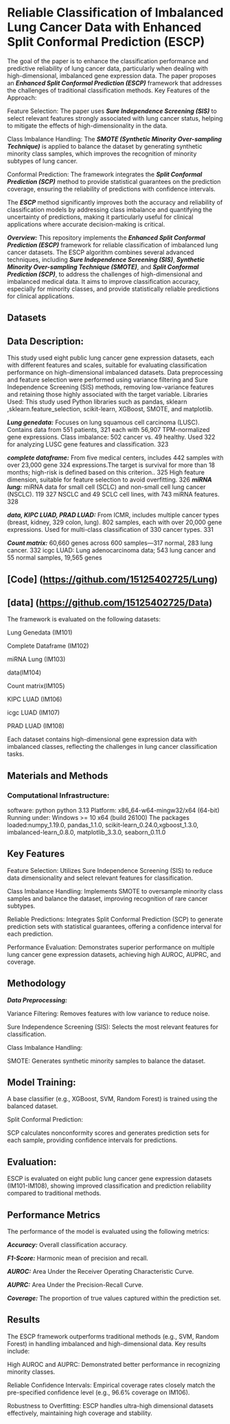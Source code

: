 # Reliable Classification of Imbalanced Lung Cancer Data with Enhanced Split Conformal Prediction (ESCP)

The goal of the paper is to enhance the classification performance and predictive reliability of lung cancer data, particularly when dealing with high-dimensional, imbalanced gene expression data. The paper proposes an ***Enhanced Split Conformal Prediction (ESCP)*** framework that addresses the challenges of traditional classification methods. Key Features of the Approach:

Feature Selection: The paper uses ***Sure Independence Screening (SIS)*** to select relevant features strongly associated with lung cancer status, helping to mitigate the effects of high-dimensionality in the data.

Class Imbalance Handling: The ***SMOTE (Synthetic Minority Over-sampling Technique)*** is applied to balance the dataset by generating synthetic minority class samples, which improves the recognition of minority subtypes of lung cancer.

Conformal Prediction: The framework integrates the ***Split Conformal Prediction (SCP)*** method to provide statistical guarantees on the prediction coverage, ensuring the reliability of predictions with confidence intervals.

The ***ESCP*** method significantly improves both the accuracy and reliability of classification models by addressing class imbalance and quantifying the uncertainty of predictions, making it particularly useful for clinical applications where accurate decision-making is critical.

***Overview:***
This repository implements the ***Enhanced Split Conformal Prediction (ESCP)*** framework for reliable classification of imbalanced lung cancer datasets. The ESCP algorithm combines several advanced techniques, including ***Sure Independence Screening (SIS)***, ***Synthetic Minority Over-sampling Technique (SMOTE)***, and ***Split Conformal Prediction (SCP)***, to address the challenges of high-dimensional and imbalanced medical data. It aims to improve classification accuracy, especially for minority classes, and provide statistically reliable predictions for clinical applications.

## Datasets
## Data Description:
This study used eight public lung cancer gene expression datasets, each with different features and scales, suitable for evaluating classification performance on high-dimensional imbalanced datasets. Data preprocessing and feature selection were performed using variance filtering and Sure Independence Screening (SIS) methods, removing low-variance features and retaining those highly associated with the target variable.
Libraries Used: This study used Python libraries such as pandas, sklearn ,sklearn.feature_selection, scikit-learn, XGBoost, SMOTE, and matplotlib.

***Lung genedata:*** Focuses on lung squamous cell carcinoma (LUSC). Contains data from 551 patients, 321
each with 56,907 TPM-normalized gene expressions. Class imbalance: 502 cancer vs. 49 healthy. Used 322
for analyzing LUSC gene features and classification. 323

***complete dataframe:*** From five medical centers, includes 442 samples with over 23,000 gene 324
expressions.The target is survival for more than 18 months; high-risk is defined based on this criterion.. 325
High feature dimension, suitable for feature selection to avoid overfitting. 326
***miRNA lung:*** miRNA data for small cell (SCLC) and non-small cell lung cancer (NSCLC). 119 327
NSCLC and 49 SCLC cell lines, with 743 miRNA features. 328

***data, KIPC LUAD, PRAD LUAD:***  From ICMR, includes multiple cancer types (breast, kidney, 329
colon, lung). 802 samples, each with over 20,000 gene expressions. Used for multi-class classification of 330
cancer types. 331

***Count matrix:*** 60,660 genes across 600 samples—317 normal, 283 lung cancer. 332
icgc LUAD: Lung adenocarcinoma data; 543 lung cancer and 55 normal samples, 19,565 genes
## [Code]  (https://github.com/15125402725/Lung)
## [data] (https://github.com/15125402725/Data)
The framework is evaluated on the following datasets:

Lung Genedata (IM101)

Complete Dataframe (IM102)

miRNA Lung (IM103)

data(IM104)

Count matrix(IM105)

KIPC LUAD (IM106)

icgc LUAD (IM107)

PRAD LUAD (IM108)

Each dataset contains high-dimensional gene expression data with imbalanced classes, reflecting the challenges in lung cancer classification tasks.


## Materials and Methods
### Computational Infrastructure:
software: python python 3.13 Platform: x86_64-w64-mingw32/x64 (64-bit) Running under: Windows >= 10 x64 (build 26100) The packages loaded:numpy_1.19.0, pandas_1.1.0, scikit-learn_0.24.0,xgboost_1.3.0, imbalanced-learn_0.8.0, matplotlib_3.3.0, seaborn_0.11.0

## Key Features
Feature Selection: Utilizes Sure Independence Screening (SIS) to reduce data dimensionality and select relevant features for classification.

Class Imbalance Handling: Implements SMOTE to oversample minority class samples and balance the dataset, improving recognition of rare cancer subtypes.

Reliable Predictions: Integrates Split Conformal Prediction (SCP) to generate prediction sets with statistical guarantees, offering a confidence interval for each prediction.

Performance Evaluation: Demonstrates superior performance on multiple lung cancer gene expression datasets, achieving high AUROC, AUPRC, and coverage.

## Methodology
***Data Preprocessing:***

Variance Filtering: Removes features with low variance to reduce noise.

Sure Independence Screening (SIS): Selects the most relevant features for classification.

Class Imbalance Handling:

SMOTE: Generates synthetic minority samples to balance the dataset.

## Model Training:

A base classifier (e.g., XGBoost, SVM, Random Forest) is trained using the balanced dataset.

Split Conformal Prediction:

SCP calculates nonconformity scores and generates prediction sets for each sample, providing confidence intervals for predictions.

## Evaluation:

ESCP is evaluated on eight public lung cancer gene expression datasets (IM101-IM108), showing improved classification and prediction reliability compared to traditional methods.


## Performance Metrics
The performance of the model is evaluated using the following metrics:

***Accuracy:*** Overall classification accuracy.

***F1-Score:*** Harmonic mean of precision and recall.

***AUROC:*** Area Under the Receiver Operating Characteristic Curve.

***AUPRC:*** Area Under the Precision-Recall Curve.

***Coverage:*** The proportion of true values captured within the prediction set.

## Results
The ESCP framework outperforms traditional methods (e.g., SVM, Random Forest) in handling imbalanced and high-dimensional data. Key results include:

High AUROC and AUPRC: Demonstrated better performance in recognizing minority classes.

Reliable Confidence Intervals: Empirical coverage rates closely match the pre-specified confidence level (e.g., 96.6% coverage on IM106).

Robustness to Overfitting: ESCP handles ultra-high dimensional datasets effectively, maintaining high coverage and stability.
